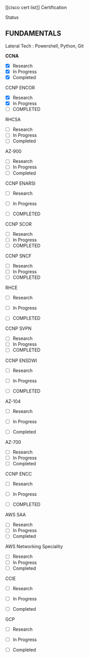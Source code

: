 
[[cisco cert list]]
Certification

Status

## FUNDAMENTALS

Lateral Tech : Powershell, Python, Git

**CCNA**

- [x] Research
- [x] In Progress
- [x] Completed

CCNP ENCOR
- [x] Research
- [x] In Progress
- [ ] COMPLETED 

RHCSA
- [ ] Research
- [ ] In Progress
- [ ] Completed

AZ-900
- [ ] Research
- [ ] In Progress
- [ ] Completed

CCNP ENARSI 
- [ ] Research
- [ ] In Progress
- [ ] COMPLETED 


CCNP SCOR
- [ ] Research
- [ ] In Progress 
- [ ] COMPLETED 

CCNP SNCF
- [ ] Research
- [ ] In Progress
- [ ] COMPLETED

RHCE
- [ ] Research
- [ ] In Progress
- [ ] COMPLETED


CCNP SVPN
- [ ] Research
- [ ] In Progress
- [ ] COMPLETED

CCNP ENSDWI
- [ ] Research
- [ ] In Progress
- [ ] COMPLETED


AZ-104
- [ ] Research
- [ ] In Progress
- [ ] Completed


AZ-700
- [ ] Research
- [ ] In Progress
- [ ] Completed

CCNP ENCC
- [ ] Research
- [ ] In Progress
- [ ] COMPLETED


AWS SAA
- [ ] Research
- [ ] In Progress
- [ ] Completed

AWS Networking Speciality
- [ ] Research
- [ ] In Progress
- [ ] Completed

CCIE
- [ ] Research
- [ ] In Progress
- [ ] Completed


GCP
- [ ] Research
- [ ] In Progress
- [ ] Completed







